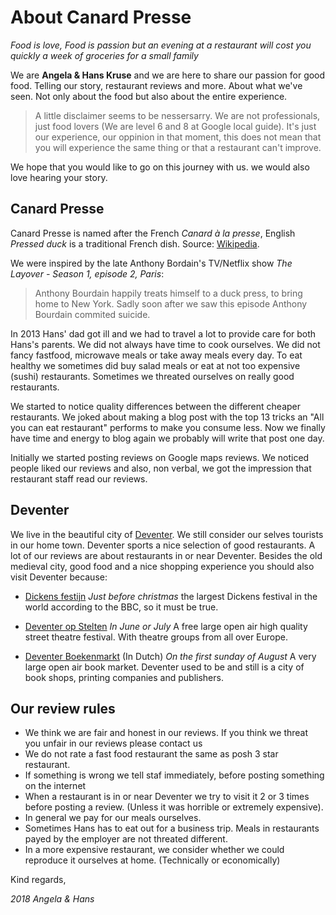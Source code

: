 # About Canard Presse

*Food is love, Food is passion but an evening at a restaurant will cost you quickly a week of groceries for a small family*

We are **Angela & Hans Kruse** and we are here to share our passion for good food. Telling our story, restaurant reviews and more. About what we've seen. Not only about the food but also about the entire experience.


> A little disclaimer seems to be nessersarry. We are not professionals, just food lovers (We are level 6 and 8 at Google local guide). It's just our experience, our oppinion in that moment, this does not mean that you will experience the same thing or that a restaurant can't improve.

We hope that you would like to go on this journey with us.
we would also love hearing your story.

## Canard Presse

Canard Presse is named after the French *Canard à la presse*, English *Pressed duck* is a traditional French dish. Source: [Wikipedia](https://en.wikipedia.org/wiki/Pressed_duck).

We were inspired by the late Anthony Bordain's TV/Netflix show *The Layover - Season 1, episode 2, Paris*:

>Anthony Bourdain happily treats himself to a duck press, to bring home to New York. Sadly soon after we saw this episode Anthony Bourdain commited suicide.

In 2013 Hans' dad got ill and we had to travel a lot to provide care for both Hans's parents. We did not always have time to cook ourselves. We did not fancy fastfood, microwave meals or take away meals every day. To eat healthy we sometimes did buy salad meals or eat at not too expensive (sushi) restaurants. Sometimes we threated ourselves on really good restaurants.

We started to notice quality differences between the different cheaper restaurants. We joked about making a blog post with the top 13 tricks an "All you can eat restaurant" performs to make you consume less. Now we finally have time and energy to blog again we probably will write that post one day.

Initially we started posting reviews on Google maps reviews. We noticed people liked our reviews and also, non verbal, we got the impression that restaurant staff read our reviews.

## Deventer

We live in the beautiful city of [Deventer](https://en.wikipedia.org/wiki/Deventer). We still consider our selves tourists in our home town. Deventer sports a nice selection of good restaurants. A lot of our reviews are about restaurants in or near Deventer. Besides the old medieval city, good food and a nice shopping experience you should also visit Deventer because:

* [Dickens festijn](https://dickensfestijn.nl/english/) *Just before christmas* the largest Dickens festival in the world according to the BBC, so it must be true. 

  
* [Deventer op Stelten](https://www.deventeropstelten.nl/index.php/english) *In June or July* A free large open air high quality street theatre festival. With theatre groups from all over Europe.
* [Deventer Boekenmarkt](https://www.deventerboekenmarkt.nl/) (In Dutch) *On the first sunday of August* A very large open air book market. Deventer used to be and still is a city of book shops, printing companies and publishers.

## Our review rules

* We think we are fair and honest in our reviews. If you think we threat you unfair in our reviews please contact us
* We do not rate a fast food restaurant the same as posh 3 star restaurant.
* If something is wrong we tell staf immediately, before posting something on the internet
* When a restaurant is in or near Deventer we try to visit it 2 or 3 times before posting a review. (Unless it was horrible or extremely expensive).
* In general we pay for our meals ourselves.
* Sometimes Hans has to eat out for a business trip. Meals in restaurants payed by the employer are not threated different.
* In a more expensive restaurant, we consider whether we could reproduce it ourselves at home. (Technically or economically)

Kind regards,

*2018 Angela & Hans*


